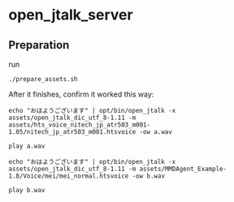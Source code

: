 # open_jtalk_server

## Preparation
run
```
./prepare_assets.sh
```

After it finishes, confirm it worked this way:
```
echo "おはようございます" | opt/bin/open_jtalk -x assets/open_jtalk_dic_utf_8-1.11 -m assets/hts_voice_nitech_jp_atr503_m001-1.05/nitech_jp_atr503_m001.htsvoice -ow a.wav

play a.wav

echo "おはようございます" | opt/bin/open_jtalk -x assets/open_jtalk_dic_utf_8-1.11 -m assets/MMDAgent_Example-1.8/Voice/mei/mei_normal.htsvoice -ow b.wav

play b.wav 
```
